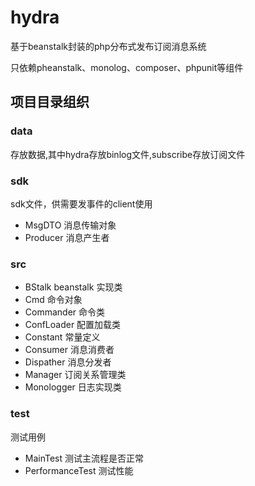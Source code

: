 hydra
==========

基于beanstalk封装的php分布式发布订阅消息系统

只依赖pheanstalk、monolog、composer、phpunit等组件


## 项目目录组织

### data
存放数据,其中hydra存放binlog文件,subscribe存放订阅文件

### sdk
sdk文件，供需要发事件的client使用
* MsgDTO        消息传输对象
* Producer      消息产生者

### src
* BStalk beanstalk  实现类
* Cmd           命令对象
* Commander     命令类
* ConfLoader    配置加载类
* Constant      常量定义
* Consumer      消息消费者
* Dispather     消息分发者
* Manager       订阅关系管理类
* Monologger    日志实现类

### test
测试用例
* MainTest 测试主流程是否正常
* PerformanceTest 测试性能

